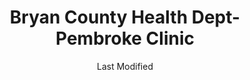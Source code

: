 ---
layout: location-page
date: Last Modified
description: "Local COVID-19 testing is available at Bryan County Health Dept-Pembroke Clinic in Pembroke, Georgia, USA."
permalink: "locations/georgia/pembroke/bryan-county-health-dept-pembroke-clinic/"
tags:
  - locations
  - georgia
title: Bryan County Health Dept-Pembroke Clinic
uniqueName: bryan-county-health-dept-pembroke-clinic
state: Georgia
stateAbbr: GA
hood: "Pembroke"
address: "430 Ledford St"
city: "Pembroke"
zip: "31321"
zipsNearby: "30410 31301 30412 31513 31515 31302 31518 30415 31525 30414 30417 30438 31303 30420 30421 31304 30423 31305 30424 31307 31308 31309 30425 30427 30428 31312 30429 31539 31310 31313 31314 31315 31543 31545 31546 31598 31599 31316 30436 31318 31319 31551 30439 30441 31320 30442 30445 30446 30447 30448 31555 31556 30449 31557 31321 30822 31322 30450 30451 30452 30453 30499 31323 31324 31326 30455 31327 30456 31401 31402 31403 31404 31405 31406 31407 31408 31409 31410 31411 31412 31414 31415 31416 31418 31419 31420 31421 31560 30457 31329 30458 30459 30460 30461 30464 31563 30401 30467 30470 31331 30471 31328 30473 30474 30475 31333 29901 29902 29903 29904 29905 29906 29907 29909 29910 29911 29916 29918 29939 29827 29921 29922 29923 29924 29927 29915 29925 29926 29928 29938 29931 29932 29934 29935 29912 29936 29914 29940 29941 29943 29944 29945" 
mapUrl: "http://maps.apple.com/?q=Bryan+County+Health+Dept-Pembroke+Clinic&address=430+Ledford+St,Pembroke,Georgia,31321"
locationType: Drive-thru
phone: "912-653-4331"
website: "https://dph.georgia.gov/locations/bryan-county-health-dept-pembroke-clinic"
onlineBooking: undefined
closed: undefined
closedUpdate: May 23rd, 2020
notes: "By appointment only."
days: Fridays
hours: 8:30AM-Noon
ctaMessage: Learn more
ctaUrl: "https://dph.georgia.gov/locations/bryan-county-health-dept-pembroke-clinic"
---